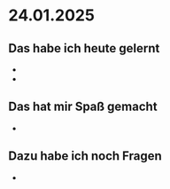 # 24.01.2025
## Das habe ich heute gelernt
-
-
## Das hat mir Spaß gemacht
-
## Dazu habe ich noch Fragen
- 
